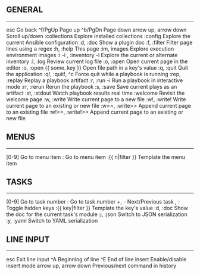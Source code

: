 ## GENERAL
----------------------------------------------------------------------------------------------------
esc                                                   Go back
^f/PgUp                                               Page up
^b/PgDn                                               Page down
arrow up, arrow down                                  Scroll up/down
:collections                                          Explore installed collections
:config                                               Explore the current Ansible configuration
:d, :doc <plugin>                                     Show a plugin doc
:f, :filter <re>                                      Filter page lines using a regex
:h, :help                                             This page
:im, images                                           Explore execution environment images
:i -i <inventory>, :inventory -i <inventory>          Explore the current or alternate inventory
:l, :log                                              Review current log file
:o, :open                                             Open current page in the editor
:o, :open {{ some_key }}                              Open file path in a key's value
:q, :quit                                             Quit the application
:q!, :quit!, ^c                                       Force quit while a playbook is running
:rep, :replay                                         Replay a playbook artifact
:r, :run <playbook> -i <inventory>                    Run a playbook in interactive mode
:rr, :rerun                                           Rerun the playbook
:s, :save <file>                                      Save current plays as an artifact
:st, :stdout                                          Watch playbook results real time
:welcome                                              Revisit the welcome page
:w, :write <file>                                     Write current page to a new file
:w!, :write! <file>                                   Write current page to an existing or new file
:w>>, :write>> <file>                                 Append current page to an existing file
:w!>>, :write!>> <file>                               Append current page to an existing or new file

## MENUS
--------------------------------------------------------------------------------------
[0-9]                                   Go to menu item
:<number>                               Go to menu item
:{{ n|filter }}                         Template the menu item

## TASKS
--------------------------------------------------------------------------------------
[0-9]                                   Go to task number
:<number>                               Go to task number
+, -                                    Next/Previous task
_, :_                                   Toggle hidden keys
:{{ key|filter }}                       Template the key's value
:d, :doc                                Show the doc for the current task's module
:j, :json                               Switch to JSON serialization
:y, :yaml                               Switch to YAML serialization

## LINE INPUT
--------------------------------------------------------------------------------------
esc                                     Exit line input
^A                                      Beginning of line
^E                                      End of line
insert                                  Enable/disable insert mode
arrow up, arrow down                    Previous/next command in history
